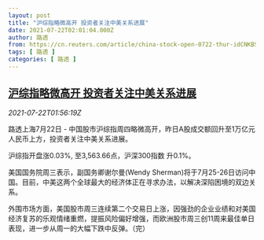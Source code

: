 ```yaml
---
layout: post
title: "沪综指略微高开 投资者关注中美关系进展"
date: 2021-07-22T02:01:04.000Z
author: 路透
from: https://cn.reuters.com/article/china-stock-open-0722-thur-idCNKBS2ES04E
tags: [ 路透 ]
categories: [ 路透 ]
---
```

<!--1626919264000-->
[沪综指略微高开 投资者关注中美关系进展](https://cn.reuters.com/article/china-stock-open-0722-thur-idCNKBS2ES04E)
------

<div>
<div><i>2021-07-22T01:56:19Z</i></div><p>路透上海7月22日 - 中国股市沪综指周四略微高开，昨日A股成交额回升至1万亿元人民币上方，投资者关注中美关系进展。</p><p>沪综指开盘涨0.03%, 至3,563.66点，沪深300指数 升0.1%。</p><p>美国国务院周三表示，副国务卿谢尔曼(Wendy Sherman)将于7月25-26日访问中国。目前，中美这两个全球最大的经济体正在寻求办法，以解决深陷困境的双边关系。</p><p>外围市场方面，美国股市周三连续第二个交易日上涨，因强劲的企业业绩和对美国经济复苏的乐观情绪重燃，提振风险偏好增强，而欧洲股市周三创11周来最佳单日表现，进一步从周一的大幅下跌中反弹。（完）</p>
</div>

